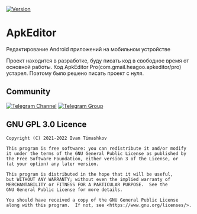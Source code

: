 [![Version](https://img.shields.io/badge/AB-1.12.0-blue.svg?style=flat-square)](https://github.com/TimScriptov/ApkEditor)

# ApkEditor

   Редактирование Android приложений на мобильном устройстве

   Проект находится в разработке, буду писать код в свободное время от основной работы. Код ApkEditor Pro(com.gmail.heagoo.apkeditor/pro) устарел. Поэтому было решено писать проект с нуля.

## Community

[![Telegram Channel](https://img.shields.io/badge/Telegram-Channel-blue.svg?style=flat-square)](https://t.me/apkeditorproofficial)
[![Telegram Group](https://img.shields.io/badge/Telegram-Group-blue.svg?style=flat-square)](https://t.me/dexprotect)

## GNU GPL 3.0 Licence

    Copyright (C) 2021-2022 Ivan Timashkov

    This program is free software: you can redistribute it and/or modify
    it under the terms of the GNU General Public License as published by
    the Free Software Foundation, either version 3 of the License, or
    (at your option) any later version.

    This program is distributed in the hope that it will be useful,
    but WITHOUT ANY WARRANTY; without even the implied warranty of
    MERCHANTABILITY or FITNESS FOR A PARTICULAR PURPOSE.  See the
    GNU General Public License for more details.

    You should have received a copy of the GNU General Public License
    along with this program.  If not, see <https://www.gnu.org/licenses/>.
